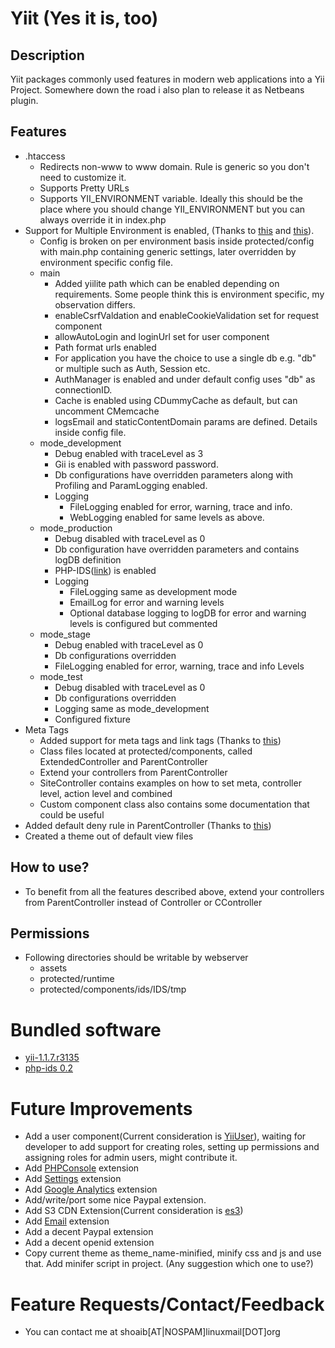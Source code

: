 Yiit (Yes it is, too)
==============

Description
------------------
Yiit packages commonly used features in modern web applications into a Yii Project. Somewhere down the road i also plan to release it as Netbeans plugin.

Features
------------------
* .htaccess
	* Redirects non-www to www domain. Rule is generic so you don't need to customize it.
	* Supports Pretty URLs
	* Supports YII_ENVIRONMENT variable. Ideally this should be the place where you should change YII_ENVIRONMENT but you can always override it in index.php
* Support for Multiple Environment is enabled, (Thanks to [this](http://www.yiiframework.com/wiki/73) and [this](http://www.yiiframework.com/wiki/73/#c34)).
	* Config is broken on per environment basis inside protected/config with main.php containing generic settings, later overridden by environment specific config file.
	* main
		* Added yiilite path which can be enabled depending on requirements. Some people think this is environment specific, my observation differs.
		* enableCsrfValdation and enableCookieValidation set for request component
		* allowAutoLogin and loginUrl set for user component
		* Path format urls enabled
		* For application you have the choice to use a single db e.g. "db" or multiple such as Auth, Session etc.
		* AuthManager is enabled and under default config uses "db" as connectionID.
		* Cache is enabled using CDummyCache as default, but can uncomment CMemcache
		* logsEmail and staticContentDomain params are defined. Details inside config file.
	* mode_development
		* Debug enabled with traceLevel as 3
		* Gii is enabled with password password.
		* Db configurations have overridden parameters along with Profiling and ParamLogging enabled.
		* Logging
			* FileLogging enabled for error, warning, trace and info.
			* WebLogging enabled for same levels as above.
	* mode_production
		* Debug disabled with traceLevel as 0
		* Db configuration have overridden parameters and contains logDB definition
		* PHP-IDS([link](http://www.yiiframework.com/extension/phpids/)) is enabled
		* Logging
			* FileLogging same as development mode
			* EmailLog for error and warning levels
			* Optional database logging to logDB for error and warning levels is configured but commented
	* mode_stage
		* Debug enabled with traceLevel as 0
		* Db configurations overridden
		* FileLogging enabled for error, warning, trace and info Levels
	* mode_test
		* Debug disabled with traceLevel as 0
		* Db configurations overridden
		* Logging same as mode_development
		* Configured fixture
* Meta Tags
	* Added support for meta tags and link tags (Thanks to [this](http://www.yiiframework.com/wiki/54/))
	* Class files located at protected/components, called ExtendedController and ParentController
	* Extend your controllers from ParentController
	* SiteController contains examples on how to set meta, controller level, action level and combined
	* Custom component class also contains some documentation that could be useful
* Added default deny rule in ParentController (Thanks to [this](http://www.yiiframework.com/wiki/169/configuring-controller-access-rules-to-default-deny/))
* Created a theme out of default view files

How to use?
---------------------
* To benefit from all the features described above, extend your controllers from ParentController instead of Controller or CController

Permissions
---------------------
* Following directories should be writable by webserver
	* assets
	* protected/runtime
	* protected/components/ids/IDS/tmp

Bundled software
================
* [yii-1.1.7.r3135](http://www.yiiframework.com/download/)
* [php-ids 0.2](http://www.yiiframework.com/extension/phpids/)

Future Improvements
====================
* Add a user component(Current consideration is [YiiUser](http://code.google.com/p/yii-user)), waiting for developer to add support for creating roles, setting up permissions and assigning roles for admin users, might contribute it.
* Add [PHPConsole](http://www.yiiframework.com/extension/php-console) extension
* Add [Settings](http://www.yiiframework.com/extension/settings/) extension
* Add [Google Analytics](http://www.yiiframework.com/extension/google-analytics/) extension
* Add/write/port some nice Paypal extension.
* Add S3 CDN Extension(Current consideration is [es3](http://www.yiiframework.com/extension/es3/))
* Add [Email](http://www.yiiframework.com/extension/email/) extension
* Add a decent Paypal extension
* Add a decent openid extension
* Copy current theme as theme_name-minified, minify css and js and use that. Add minifer script in project. (Any suggestion which one to use?)

Feature Requests/Contact/Feedback
=================================
* You can contact me at shoaib[AT|NOSPAM]linuxmail[DOT]org
